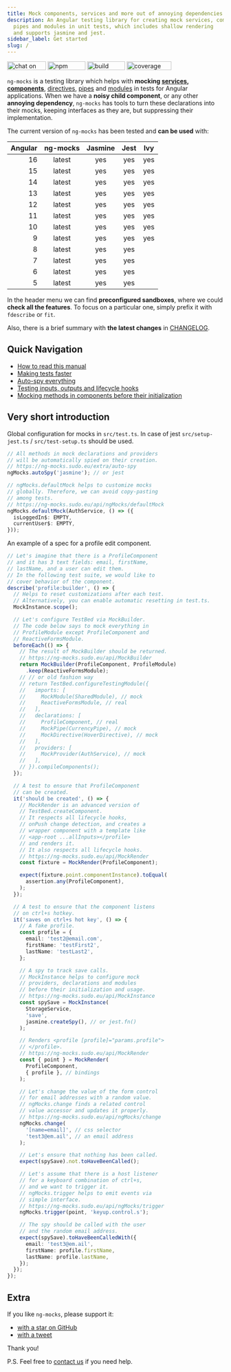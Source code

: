 ```yaml
---
title: Mock components, services and more out of annoying dependencies in Angular tests
description: An Angular testing library for creating mock services, components, directives,
  pipes and modules in unit tests, which includes shallow rendering
  and supports jasmine and jest.
sidebar_label: Get started
slug: /
---
```


[<img src="https://img.shields.io/gitter/room/help-me-mom/ng-mocks" alt="chat on gitter" width="90" height="20" />](https://gitter.im/ng-mocks/community)
[<img src="https://img.shields.io/npm/v/ng-mocks" alt="npm version" width="88" height="20" />](https://www.npmjs.com/package/ng-mocks)
[<img src="https://img.shields.io/circleci/build/github/help-me-mom/ng-mocks/master" alt="build status" width="88" height="20" />](https://app.circleci.com/pipelines/github/help-me-mom/ng-mocks?branch=master)
[<img src="https://img.shields.io/coveralls/github/help-me-mom/ng-mocks/master" alt="coverage status" width="104" height="20" />](https://coveralls.io/github/help-me-mom/ng-mocks?branch=master)

`ng-mocks` is a testing library which helps with
**mocking [services](api/MockService.md),
[components](api/MockComponent.md)**,
[directives](api/MockDirective.md),
[pipes](api/MockPipe.md) and
[modules](api/MockModule.md)
in tests for Angular applications.
When we have a **noisy child component**,
or any other **annoying dependency**,
`ng-mocks` has tools to turn these declarations into their mocks,
keeping interfaces as they are, but suppressing their implementation.

The current version of `ng-mocks` has been tested and **can be used** with:

|  Angular |                           ng-mocks                            | Jasmine | Jest | Ivy |
| -------: | :-----------------------------------------------------------: | :-----: | :--: | :-: |
|       16 |                            latest                             |   yes   | yes  | yes |
|       15 |                            latest                             |   yes   | yes  | yes |
|       14 |                            latest                             |   yes   | yes  | yes |
|       13 |                            latest                             |   yes   | yes  | yes |
|       12 |                            latest                             |   yes   | yes  | yes |
|       11 |                            latest                             |   yes   | yes  | yes |
|       10 |                            latest                             |   yes   | yes  | yes |
|        9 |                            latest                             |   yes   | yes  | yes |
|        8 |                            latest                             |   yes   | yes  |     |
|        7 |                            latest                             |   yes   | yes  |     |
|        6 |                            latest                             |   yes   | yes  |     |
|        5 |                            latest                             |   yes   | yes  |     |

In the header menu we can find **preconfigured sandboxes**, where we could **check all the features**.
To focus on a particular one, simply prefix it with `fdescribe` or `fit`.

Also, there is a brief summary with **the latest changes** in [CHANGELOG](https://github.com/help-me-mom/ng-mocks/blob/master/CHANGELOG.md).

## Quick Navigation

- [How to read this manual](tl-dr.md)
- [Making tests faster](api/ngMocks/faster.md)
- [Auto-spy everything](extra/auto-spy.md)
- [Testing inputs, outputs and lifecycle hooks](api/MockRender.md)
- [Mocking methods in components before their initialization](api/MockInstance.md)

## Very short introduction

Global configuration for mocks in `src/test.ts`.
In case of jest `src/setup-jest.ts` / `src/test-setup.ts` should be used.

```ts title="src/test.ts"
// All methods in mock declarations and providers
// will be automatically spied on their creation.
// https://ng-mocks.sudo.eu/extra/auto-spy
ngMocks.autoSpy('jasmine'); // or jest

// ngMocks.defaultMock helps to customize mocks
// globally. Therefore, we can avoid copy-pasting
// among tests.
// https://ng-mocks.sudo.eu/api/ngMocks/defaultMock
ngMocks.defaultMock(AuthService, () => ({
  isLoggedIn$: EMPTY,
  currentUser$: EMPTY,
}));
```

An example of a spec for a profile edit component.

```ts title="src/profile.component.spec.ts"
// Let's imagine that there is a ProfileComponent
// and it has 3 text fields: email, firstName,
// lastName, and a user can edit them.
// In the following test suite, we would like to
// cover behavior of the component.
describe('profile:builder', () => {
  // Helps to reset customizations after each test.
  // Alternatively, you can enable automatic resetting in test.ts.
  MockInstance.scope();

  // Let's configure TestBed via MockBuilder.
  // The code below says to mock everything in
  // ProfileModule except ProfileComponent and
  // ReactiveFormsModule.
  beforeEach(() => {
    // The result of MockBuilder should be returned.
    // https://ng-mocks.sudo.eu/api/MockBuilder
    return MockBuilder(ProfileComponent, ProfileModule)
      .keep(ReactiveFormsModule);
    // // or old fashion way
    // return TestBed.configureTestingModule({
    //   imports: [
    //     MockModule(SharedModule), // mock
    //     ReactiveFormsModule, // real
    //   ],
    //   declarations: [
    //     ProfileComponent, // real
    //     MockPipe(CurrencyPipe), // mock
    //     MockDirective(HoverDirective), // mock
    //   ],
    //   providers: [
    //     MockProvider(AuthService), // mock
    //   ],
    // }).compileComponents();
  });

  // A test to ensure that ProfileComponent
  // can be created.
  it('should be created', () => {
    // MockRender is an advanced version of
    // TestBed.createComponent.
    // It respects all lifecycle hooks,
    // onPush change detection, and creates a
    // wrapper component with a template like
    // <app-root ...allInputs></profile>
    // and renders it.
    // It also respects all lifecycle hooks.
    // https://ng-mocks.sudo.eu/api/MockRender
    const fixture = MockRender(ProfileComponent);

    expect(fixture.point.componentInstance).toEqual(
      assertion.any(ProfileComponent),
    );
  });

  // A test to ensure that the component listens
  // on ctrl+s hotkey.
  it('saves on ctrl+s hot key', () => {
    // A fake profile.
    const profile = {
      email: 'test2@email.com',
      firstName: 'testFirst2',
      lastName: 'testLast2',
    };

    // A spy to track save calls.
    // MockInstance helps to configure mock
    // providers, declarations and modules
    // before their initialization and usage.
    // https://ng-mocks.sudo.eu/api/MockInstance
    const spySave = MockInstance(
      StorageService,
      'save',
      jasmine.createSpy(), // or jest.fn()
    );

    // Renders <profile [profile]="params.profile">
    // </profile>.
    // https://ng-mocks.sudo.eu/api/MockRender
    const { point } = MockRender(
      ProfileComponent,
      { profile }, // bindings
    );

    // Let's change the value of the form control
    // for email addresses with a random value.
    // ngMocks.change finds a related control
    // value accessor and updates it properly.
    // https://ng-mocks.sudo.eu/api/ngMocks/change
    ngMocks.change(
      '[name=email]', // css selector
      'test3@em.ail', // an email address
    );

    // Let's ensure that nothing has been called.
    expect(spySave).not.toHaveBeenCalled();

    // Let's assume that there is a host listener
    // for a keyboard combination of ctrl+s,
    // and we want to trigger it.
    // ngMocks.trigger helps to emit events via
    // simple interface.
    // https://ng-mocks.sudo.eu/api/ngMocks/trigger
    ngMocks.trigger(point, 'keyup.control.s');

    // The spy should be called with the user
    // and the random email address.
    expect(spySave).toHaveBeenCalledWith({
      email: 'test3@em.ail',
      firstName: profile.firstName,
      lastName: profile.lastName,
    });
  });
});
```

## Extra

If you like `ng-mocks`, please support it:

- [with a star on GitHub](https://github.com/help-me-mom/ng-mocks)
- [with a tweet](https://twitter.com/intent/tweet?text=Check%20ng-mocks%20package%20%23angular%20%23testing%20%23mocking&url=https%3A%2F%2Fgithub.com%2Fike18t%2Fng-mocks)

Thank you!

P.S. Feel free to [contact us](need-help.md) if you need help.

